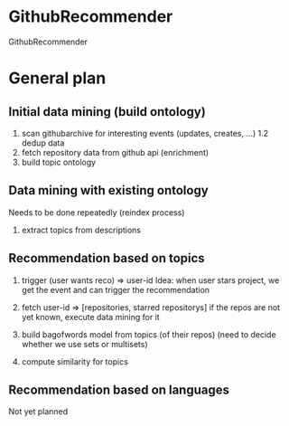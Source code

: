 # GithubRecommender
GithubRecommender

# General plan

## Initial data mining (build ontology)
1. scan githubarchive for interesting events (updates, creates, ...)
1.2 dedup data
2. fetch repository data from github api (enrichment)
3. build topic ontology

## Data mining with existing ontology
Needs to be done repeatedly (reindex process)

1. extract topics from descriptions

## Recommendation based on topics
1. trigger (user wants reco) => user-id
   Idea: when user stars project, we get the event and can trigger the recommendation
   
2. fetch user-id => [repositories, starred repositorys]
   if the repos are not yet known, execute data mining for it
   
3. build bagofwords model from topics (of their repos)
   (need to decide whether we use sets or multisets)
   
4. compute similarity for topics

## Recommendation based on languages
Not yet planned




